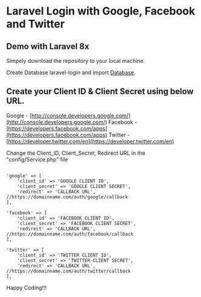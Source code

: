 # Laravel Login with Google, Facebook and Twitter 

## Demo with Laravel 8x

Simpely download the repository to your local machine.

Create Database laravel-login and import [Database](https://github.com/jd-patel/laravel-social-login/sql/laravel-login.sql).

## Create your Client ID & Client Secret using below URL.
Google - [http://console.developers.google.com/](http://console.developers.google.com/)
Facebook - [https://developers.facebook.com/apps](https://developers.facebook.com/apps)
Twitter - [https://developer.twitter.com/en](https://developer.twitter.com/en)


Change the Client_ID, Client_Secret, Redirect URL in the "config/Service.php" file

<pre><code>
'google' => [
    'client_id' => 'GOOGLE CLIENT ID',
    'client_secret' => 'GOOGLE CLIENT SECRET',
    'redirect' => 'CALLBACK URL', //https://domainname.com/auth/google/callback
],

'facebook' => [
    'client_id' => 'FACEBOOK CLIENT ID',
    'client_secret' => 'FACEBOOK CLIENT SECRET',
    'redirect' => 'CALLBACK URL', //https://domainname.com/auth/facebook/callback
],

'twitter' => [
    'client_id' => 'TWITTER CLIENT ID',
    'client_secret' => 'TWITTER CLIENT SECRET',
    'redirect' => 'CALLBACK URL', //https://domainname.com/auth/twitter/callback
],
</code></pre>

Happy Coding!!!